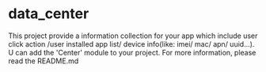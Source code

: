 # data_center
This project provide a information collection for your app which  include user click action /user installed app list/ device info(like: imei/ mac/ apn/ uuid...). U can add the 'Center' module to your project. For more information, please read the README.md 
